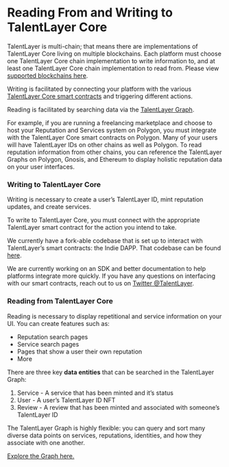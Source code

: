 # Reading From and Writing to TalentLayer Core

TalentLayer is multi-chain; that means there are implementations of TalentLayer Core living on multiple blockchains. Each platform must choose one TalentLayer Core chain implementation to write information to, and at least one TalentLayer Core chain implementation to read from. Please view [supported blockchains here](broken-reference).

Writing is facilitated by connecting your platform with the various [TalentLayer Core smart contracts](broken-reference) and triggering different actions.

Reading is facilitated by searching data via the [TalentLayer Graph](local-environment-setup/talentlayer-id-subgraph/graph-schema.md).

For example, if you are running a freelancing marketplace and choose to host your Reputation and Services system on Polygon, you must integrate with the TalentLayer Core smart contracts on Polygon. Many of your users will have TalentLayer IDs on other chains as well as Polygon. To read reputation information from other chains, you can reference the TalentLayer Graphs on Polygon, Gnosis, and Ethereum to display holistic reputation data on your user interfaces.

### Writing to TalentLayer Core

Writing is necessary to create a user’s TalentLayer ID, mint reputation updates, and create services.

To write to TalentLayer Core, you must connect with the appropriate TalentLayer smart contract for the action you intend to take.

We currently have a fork-able codebase that is set up to interact with TalentLayer’s smart contracts: the Indie DAPP. That codebase can be found [here](https://github.com/TalentLayer/talentlayer-id-dapp).

We are currently working on an SDK and better documentation to help platforms integrate more quickly. If you have any questions on interfacing with our smart contracts, reach out to us on [Twitter @TalentLayer](https://twitter.com/TalentLayer).

### Reading from TalentLayer Core

Reading is necessary to display repetitional and service information on your UI. You can create features such as:

* Reputation search pages
* Service search pages
* Pages that show a user their own reputation
* More

There are three key **data entities** that can be searched in the TalentLayer Graph:

1. Service - A service that has been minted and it’s status
2. User - A user’s TalentLayer ID NFT
3. Review - A review that has been minted and associated with someone’s TalentLayer ID

The TalentLayer Graph is highly flexible: you can query and sort many diverse data points on services, reputations, identities, and how they associate with one another.

[Explore the Graph here.](local-environment-setup/talentlayer-id-subgraph/graph-schema.md)
